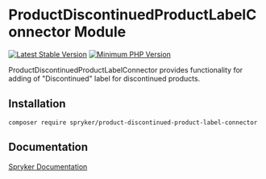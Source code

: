 # ProductDiscontinuedProductLabelConnector Module
[![Latest Stable Version](https://poser.pugx.org/spryker/product-discontinued-product-label-connector/v/stable.svg)](https://packagist.org/packages/spryker/product-discontinued-product-label-connector)
[![Minimum PHP Version](https://img.shields.io/badge/php-%3E%3D%208.0-8892BF.svg)](https://php.net/)

ProductDiscontinuedProductLabelConnector provides functionality for adding of "Discontinued" label for discontinued products.

## Installation

```
composer require spryker/product-discontinued-product-label-connector
```

## Documentation

[Spryker Documentation](https://docs.spryker.com)
